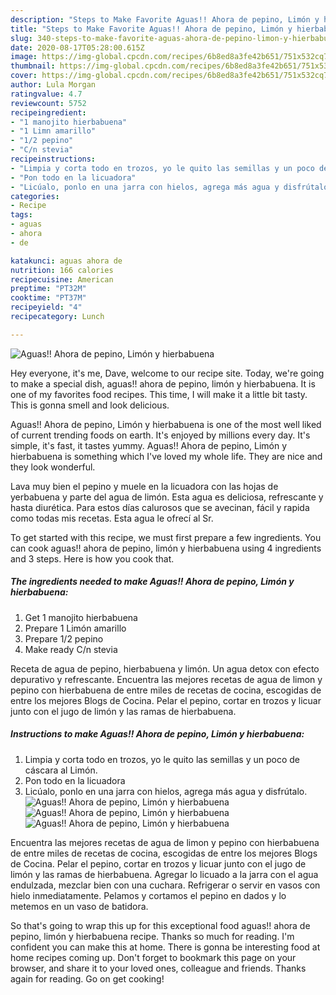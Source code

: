 ```yaml
---
description: "Steps to Make Favorite Aguas!! Ahora de pepino, Limón y hierbabuena"
title: "Steps to Make Favorite Aguas!! Ahora de pepino, Limón y hierbabuena"
slug: 340-steps-to-make-favorite-aguas-ahora-de-pepino-limon-y-hierbabuena
date: 2020-08-17T05:28:00.615Z
image: https://img-global.cpcdn.com/recipes/6b8ed8a3fe42b651/751x532cq70/aguas-ahora-de-pepino-limon-y-hierbabuena-foto-principal.jpg
thumbnail: https://img-global.cpcdn.com/recipes/6b8ed8a3fe42b651/751x532cq70/aguas-ahora-de-pepino-limon-y-hierbabuena-foto-principal.jpg
cover: https://img-global.cpcdn.com/recipes/6b8ed8a3fe42b651/751x532cq70/aguas-ahora-de-pepino-limon-y-hierbabuena-foto-principal.jpg
author: Lula Morgan
ratingvalue: 4.7
reviewcount: 5752
recipeingredient:
- "1 manojito hierbabuena"
- "1 Limn amarillo"
- "1/2 pepino"
- "C/n stevia"
recipeinstructions:
- "Limpia y corta todo en trozos, yo le quito las semillas y un poco de cáscara al Limón."
- "Pon todo en la licuadora"
- "Licúalo, ponlo en una jarra con hielos, agrega más agua y disfrútalo."
categories:
- Recipe
tags:
- aguas
- ahora
- de

katakunci: aguas ahora de 
nutrition: 166 calories
recipecuisine: American
preptime: "PT32M"
cooktime: "PT37M"
recipeyield: "4"
recipecategory: Lunch

---
```



![Aguas!! Ahora de pepino, Limón y hierbabuena](https://img-global.cpcdn.com/recipes/6b8ed8a3fe42b651/751x532cq70/aguas-ahora-de-pepino-limon-y-hierbabuena-foto-principal.jpg)

Hey everyone, it's me, Dave, welcome to our recipe site. Today, we're going to make a special dish, aguas!! ahora de pepino, limón y hierbabuena. It is one of my favorites food recipes. This time, I will make it a little bit tasty. This is gonna smell and look delicious.

Aguas!! Ahora de pepino, Limón y hierbabuena is one of the most well liked of current trending foods on earth. It's enjoyed by millions every day. It's simple, it's fast, it tastes yummy. Aguas!! Ahora de pepino, Limón y hierbabuena is something which I've loved my whole life. They are nice and they look wonderful.

Lava muy bien el pepino y muele en la licuadora con las hojas de yerbabuena y parte del agua de limón. Esta agua es deliciosa, refrescante y hasta diurética. Para estos días calurosos que se avecinan, fácil y rapida como todas mis recetas. Esta agua le ofrecí al Sr.


To get started with this recipe, we must first prepare a few ingredients. You can cook aguas!! ahora de pepino, limón y hierbabuena using 4 ingredients and 3 steps. Here is how you cook that.

<!--inarticleads1-->

##### The ingredients needed to make Aguas!! Ahora de pepino, Limón y hierbabuena:

1. Get 1 manojito hierbabuena
1. Prepare 1 Limón amarillo
1. Prepare 1/2 pepino
1. Make ready C/n stevia


Receta de agua de pepino, hierbabuena y limón. Un agua detox con efecto depurativo y refrescante. Encuentra las mejores recetas de agua de limon y pepino con hierbabuena de entre miles de recetas de cocina, escogidas de entre los mejores Blogs de Cocina. Pelar el pepino, cortar en trozos y licuar junto con el jugo de limón y las ramas de hierbabuena. 

<!--inarticleads2-->

##### Instructions to make Aguas!! Ahora de pepino, Limón y hierbabuena:

1. Limpia y corta todo en trozos, yo le quito las semillas y un poco de cáscara al Limón.
1. Pon todo en la licuadora
1. Licúalo, ponlo en una jarra con hielos, agrega más agua y disfrútalo.
<img src="//assets-global.cpcdn.com/assets/icons/button_play-2c75c40dde080a61004c1f40b05d8f140eaff45d7e9e6481dc71c63d2e7c4909.png" alt="Aguas!! Ahora de pepino, Limón y hierbabuena"><img src="//assets-global.cpcdn.com/assets/icons/button_play-2c75c40dde080a61004c1f40b05d8f140eaff45d7e9e6481dc71c63d2e7c4909.png" alt="Aguas!! Ahora de pepino, Limón y hierbabuena"><img src="//assets-global.cpcdn.com/assets/icons/button_play-2c75c40dde080a61004c1f40b05d8f140eaff45d7e9e6481dc71c63d2e7c4909.png" alt="Aguas!! Ahora de pepino, Limón y hierbabuena">

Encuentra las mejores recetas de agua de limon y pepino con hierbabuena de entre miles de recetas de cocina, escogidas de entre los mejores Blogs de Cocina. Pelar el pepino, cortar en trozos y licuar junto con el jugo de limón y las ramas de hierbabuena. Agregar lo licuado a la jarra con el agua endulzada, mezclar bien con una cuchara. Refrigerar o servir en vasos con hielo inmediatamente. Pelamos y cortamos el pepino en dados y lo metemos en un vaso de batidora. 

So that's going to wrap this up for this exceptional food aguas!! ahora de pepino, limón y hierbabuena recipe. Thanks so much for reading. I'm confident you can make this at home. There is gonna be interesting food at home recipes coming up. Don't forget to bookmark this page on your browser, and share it to your loved ones, colleague and friends. Thanks again for reading. Go on get cooking!
